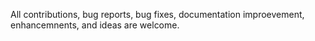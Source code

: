 All contributions, bug reports, bug fixes, documentation improevement, enhancemnents, and ideas are welcome.

